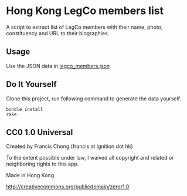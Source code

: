 # Hong Kong LegCo members list

A script to extract list of LegCo members with their name, photo, constituency and URL to their biographies.

## Usage

Use the JSON data in [legco_members.json](https://raw.github.com/OpenDataHK/legco_members/master/legco_members.json)

## Do It Yourself

Clone this project, run following command to generate the data yourself.

```
bundle install
rake
```

## CC0 1.0 Universal

Created by Francis Chong (francis at ignition dot hk)

To the extent possible under law, I waived all copyright and related or neighboring rights to this app.

Made in Hong Kong.

http://creativecommons.org/publicdomain/zero/1.0